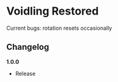 # Voidling Restored

Current bugs: rotation resets occasionally

## Changelog

**1.0.0**

- Release
